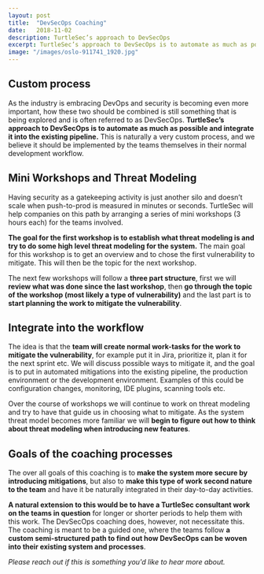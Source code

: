 ```yaml
---
layout: post
title:  "DevSecOps Coaching"
date:   2018-11-02
description: TurtleSec’s approach to DevSecOps
excerpt: TurtleSec’s approach to DevSecOps is to automate as much as possible and integrate it into the existing pipeline.
image: "/images/oslo-911741_1920.jpg"
---
```


## Custom process

As the industry is embracing DevOps and security is becoming even more important, how these two should be combined is still something that is being explored and is often referred to as DevSecOps. **TurtleSec’s approach to DevSecOps is to automate as much as possible and integrate it into the existing pipeline.** This is naturally a very custom process, and we believe it should be implemented by the teams themselves in their normal development workflow.

## Mini Workshops and Threat Modeling

Having security as a gatekeeping activity is just another silo and doesn’t scale when push-to-prod is measured in minutes or seconds. TurtleSec will help companies on this path by arranging a series of mini workshops (3 hours each) for the teams involved. 

**The goal for the first workshop is to establish what threat modeling is and try to do some high level threat modeling for the system.** The main goal for this workshop is to get an overview and to chose the first vulnerability to mitigate. This will then be the topic for the next workshop.

The next few workshops will follow a **three part structure**, first we will **review what was done since the last workshop**, then **go through the topic of the workshop (most likely a type of vulnerability)** and the last part is to **start planning the work to mitigate the vulnerability**.

## Integrate into the workflow

The idea is that the **team will create normal work-tasks for the work to mitigate the vulnerability**, for example put it in Jira, prioritize it, plan it for the next sprint etc. We will discuss possible ways to mitigate it, and the goal is to put in automated mitigations into the existing pipeline, the production environment or the development environment. Examples of this could be configuration changes, monitoring, IDE plugins, scanning tools etc.

Over the course of workshops we will continue to work on threat modeling and try to have that guide us in choosing what to mitigate. As the system threat model becomes more familiar we will **begin to figure out how to think about threat modeling when introducing new features**.

## Goals of the coaching processes

The over all goals of this coaching is to **make the system more secure by introducing mitigations**, but also to **make this type of work second nature to the team** and have it be naturally integrated in their day-to-day activities.

**A natural extension to this would be to have a TurtleSec consultant work on the teams in question** for longer or shorter periods to help them with this work. The DevSecOps coaching does, however, not necessitate this. The coaching is meant to be a guided one, where the teams follow **a custom semi-structured path to find out how DevSecOps can be woven into their existing system and processes**.

*Please reach out if this is something you'd like to hear more about.*